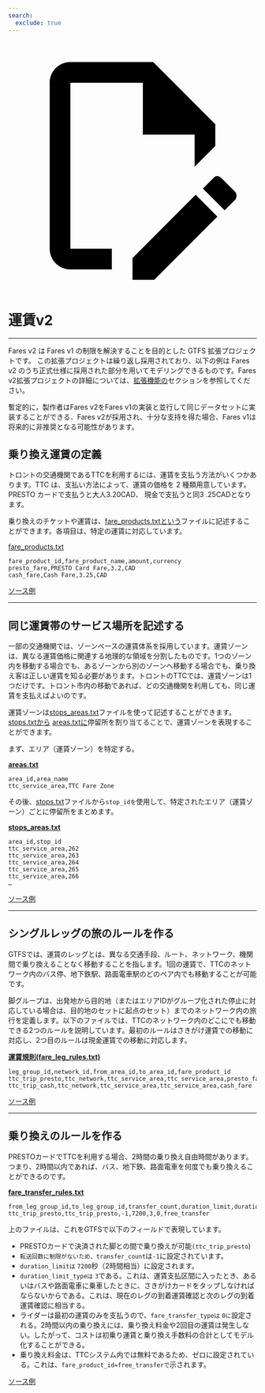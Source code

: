 ```yaml
---
search:
  exclude: true
---
```

<a class="pencil-link" href="https://github.com/MobilityData/gtfs.org/edit/main/docs/schedule/examples/fares-v2.md" title="Edit this page" target="_blank">
    <svg class="pencil" xmlns="http://www.w3.org/2000/svg" viewBox="0 0 24 24"><path d="M10 20H6V4h7v5h5v3.1l2-2V8l-6-6H6c-1.1 0-2 .9-2 2v16c0 1.1.9 2 2 2h4v-2m10.2-7c.1 0 .3.1.4.2l1.3 1.3c.2.2.2.6 0 .8l-1 1-2.1-2.1 1-1c.1-.1.2-.2.4-.2m0 3.9L14.1 23H12v-2.1l6.1-6.1 2.1 2.1Z"></path></svg>
  </a>

# 運賃v2

<hr>

Fares v2 は Fares v1 の制限を解決することを目的とした GTFS 拡張プロジェクトです。 この拡張プロジェクトは繰り返し採用されており、以下の例は Fares v2 のうち正式仕様に採用された部分を用いてモデリングできるものです。Fares v2拡張プロジェクトの詳細については、[拡張機能の](../../../extensions)セクションを参照してください。

暫定的に，製作者はFares v2をFares v1の実装と並行して同じデータセットに実装することができる．Fares v2が採用され、十分な支持を得た場合、Fares v1は将来的に非推奨となる可能性があります。

## 乗り換え運賃の定義

トロントの交通機関であるTTCを利用するには、運賃を支払う方法がいくつかあります。TTC は、支払い方法によって、運賃の価格を 2 種類用意しています。PRESTO カードで支払うと大人3.20CAD、 現金で支払うと同3 .25CADとなります。

乗り換えのチケットや運賃は、[fare_products.txtという](../../reference/#fare_productstxt)ファイルに記述することができます。各項目は、特定の運賃に対応しています。

[fare_products.txt](../../reference/#fare_productstxt)

    fare_product_id,fare_product_name,amount,currency
    presto_fare,PRESTO Card Fare,3.2,CAD
    cash_fare,Cash Fare,3.25,CAD

[ソース例](https://www.ttc.ca/Fares-and-passes)

<hr>

## 同じ運賃帯のサービス場所を記述する

一部の交通機関では、ゾーンベースの運賃体系を採用しています。運賃ゾーンは、異なる運賃価格に関連する地理的な領域を分割したものです。1つのゾーン内を移動する場合でも、あるゾーンから別のゾーンへ移動する場合でも、乗り換え客は正しい運賃を知る必要があります。トロントのTTCでは、運賃ゾーンは1つだけです。トロント市内の移動であれば、どの交通機関を利用しても、同じ運賃を支払えばよいのです。

運賃ゾーンは[stops_areas.txt](../../reference/#stops_areastxt)ファイルを使って記述することができます。[stops.txtから](../../reference/#stopstxt) [areas.txtに](../../reference/#areastxt)停留所を割り当てることで、運賃ゾーンを表現することができます。

まず、エリア（運賃ゾーン）を特定する。

[**areas.txt**](../../reference/#areastxt)

    area_id,area_name
    ttc_service_area,TTC Fare Zone

その後、[stops.txt](../../reference/#stopstxt)ファイルから`stop_idを`使用して、特定されたエリア（運賃ゾーン）ごとに停留所をまとめます。

[**stops_areas.txt**](../../reference/#stops_areastxt)

    area_id,stop_id
    ttc_service_area,262
    ttc_service_area,263
    ttc_service_area,264
    ttc_service_area,265
    ttc_service_area,266
    …

[ソース例](http://opendata.toronto.ca/toronto.transit.commission/ttc-routes-and-schedules/OpenData_TTC_Schedules.zip)

<hr>

## シングルレッグの旅のルールを作る

GTFSでは、運賃のレッグとは、異なる交通手段、ルート、ネットワーク、機関間で乗り換えることなく移動することを指します。1回の運賃で、TTCのネットワーク内のバス停、地下鉄駅、路面電車駅のどのペア内でも移動することが可能です。

脚グループは、出発地から目的地（またはエリアIDがグループ化された停止に対応している場合は、目的地のセットに起点のセット）までのネットワーク内の旅行を定義します。以下のファイルでは、TTCのネットワーク内のどこにでも移動できる2つのルールを説明しています。最初のルールはさきがけ運賃での移動に対応し、2つ目のルールは現金運賃での移動に対応します。

[**運賃規則(fare_leg_rules.txt)**](../../reference/#fare_leg_rulestxt)

    leg_group_id,network_id,from_area_id,to_area_id,fare_product_id
    ttc_trip_presto,ttc_network,ttc_service_area,ttc_service_area,presto_fare
    ttc_trip_cash,ttc_network,ttc_service_area,ttc_service_area,cash_fare

[ソース例](https://www.ttc.ca/Fares-and-passes)

<hr>

## 乗り換えのルールを作る

PRESTOカードでTTCを利用する場合、2時間の乗り換え自由時間があります。つまり、2時間以内であれば、バス、地下鉄、路面電車を何度でも乗り換えることができるのです。

[**fare_transfer_rules.txt**](../../reference/#fare_transfer_rulestxt)

    from_leg_group_id,to_leg_group_id,transfer_count,duration_limit,duration_limit_type,fare_transfer_type,fare_product_id
    ttc_trip_presto,ttc_trip_presto,-1,7200,3,0,free_transfer

上のファイルは、これをGTFSで以下のフィールドで表現しています。

- PRESTOカードで決済された脚との間で乗り換えが可能`(ttc_trip_presto`)
- `転送回数に制限がないため、transfer_count`は`-1`に設定されています。
- `duration_limitは` `7200`秒（2時間相当）に設定されます。
- `duration_limit_typeは` `3`である。これは、運賃支払区間に入ったとき、あるいはバスや路面電車に乗車したときに、さきがけカードをタップしなければならないからである。これは、現在のレグの到着運賃確認と次のレグの到着運賃確認に相当する。
- ライダーは最初の運賃のみを支払うので、`fare_transfer_typeは` `0に`設定される。2時間以内の乗り換えには、乗り換え料金や2回目の運賃は発生しない。したがって、コストは初乗り運賃と乗り換え手数料の合計としてモデル化することができる。
- 乗り換え料金は、TTCシステム内では無料であるため、ゼロに設定されている。これは、`fare_product_id=free_transferで`示されます。

[ソース例](https://www.ttc.ca/Fares-and-passes/PRESTO-on-the-TTC/Two-hour-transfer)
